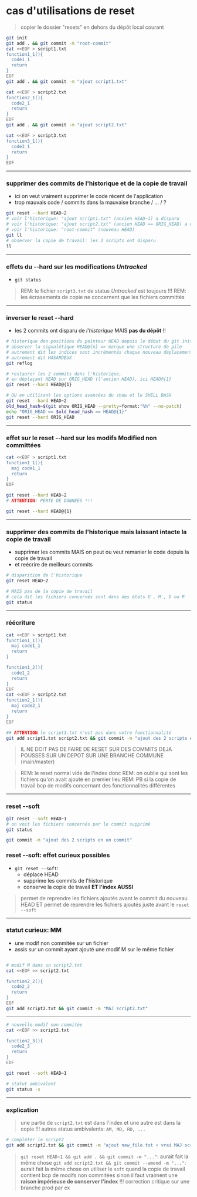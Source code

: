 # cas d'utilisations de reset

> copier le dossier "resets" en dehors du dépôt local courant

```bash
git init
git add . && git commit -m "root-commit"
cat <<EOF > script1.txt
function1_1(){
  code1_1
  return
}
EOF
git add . && git commit -m "ajout script1.txt"

cat <<EOF > script2.txt
function2_1(){
  code2_1
  return
}
EOF
git add . && git commit -m "ajout script2.txt"

cat <<EOF > script3.txt
function3_1(){
  code3_1
  return
}
EOF

```

---

### supprimer des commits de l'historique et de la copie de travail

* ici on veut vraiment supprimer le code récent de l'application
* trop mauvais code / commits dans la mauvaise branche / ... / ?
 
```bash
git reset --hard HEAD~2
# voir l'historique: "ajout script1.txt" (ancien HEAD~1) a disparu
# voir l'historique: "ajout script2.txt" (ancien HEAD == ORIG_HEAD) a disparu
# voir l'historique: "root-commit" (nouveau HEAD)
git ll
# observer la copie de travail: les 2 scripts ont disparu
ll
```

---

### effets du --hard sur les modifications *Untracked*

* `git status`

> REM: le fichier `script3.txt` de status *Untracked* est toujours !!!
> REM: les écrasements de copie ne concernent que les fichiers committés

---

### inverser le reset --hard

* les 2 commits ont disparu de *l'historique* MAIS **pas du dépôt** !!

```bash
# historique des positions du pointeur HEAD depuis le début du git init
# observer la signalétique HEAD@{n} => marque une structure de pile
# autrement dit les indices sont incrémentés chaque nouveau déplacement de HEAD
# autrement dit HASARDEUX
git reflog

# restaurer les 2 commits dans l'historique,
# en déplaçant HEAD sur ORIG_HEAD (l'ancien HEAD), ici HEAD@{1}
git reset --hard HEAD@{1}

# OU en utilisant les options avancées du show et le SHELL BASH
git reset --hard HEAD~2
old_head_hash=$(git show ORIG_HEAD --pretty=format:"%h" --no-patch)
echo "ORIG_HEAD == $old_head_hash == HEAD@{1}"
git reset --hard ORIG_HEAD

```

---

### effet sur le reset --hard sur les modifs Modified non committées

```bash
cat <<EOF > script1.txt
function1_1(){
  maj code1_1
  return
}
EOF

git reset --hard HEAD~2
# ATTENTION: PERTE DE DONNEES !!!

git reset --hard HEAD@{1}
```

---


### supprimer des commits de l'historique mais laissant intacte la copie de travail

* supprimer les commits MAIS on peut ou veut remanier le code depuis la copie de travail
* et reécrire de meilleurs commits

```bash
# disparition de l'historique
git reset HEAD~2

# MAIS pas de la copie de travail
# cela dit les fichiers concernés sont dans des états U , M , D ou R
git status
```

---

### réécriture

```bash
cat <<EOF > script1.txt
function1_1(){
  maj code1_1
  return
}

function1_2(){
  code1_2
  return
}
EOF
cat <<EOF > script2.txt
function2_1(){
  maj code2_1
  return
}
EOF

## ATTENTION le script3.txt n'est pas dans votre fonctionnalité
git add script1.txt script2.txt && git commit -m "ajout des 2 scripts en un commit"

```

> IL NE DOIT PAS DE FAIRE DE RESET 
> SUR DES COMMITS DEJA POUSSES SUR UN DEPOT
> SUR UNE BRANCHE COMMUNE (main/master)


> REM: le reset normal vide de l'index donc 
> REM: on oublie qui sont les fichiers qu'on avait ajouté en premier lieu
> REM: PB si la copie de travail bcp de modifs concernant des fonctionnalités différentes

---

### reset --soft

```bash
git reset --soft HEAD~1
# on voit les fichiers concernés par le commit supprimé
git status

git commit -m "ajout des 2 scripts en un commit"
```

### reset --soft: effet curieux possibles

* `git reset --soft`: 
  + déplace HEAD
  + supprime les commits de l'historique
  + conserve la copie de travail **ET l'index AUSSI**

> permet de reprendre les fichiers ajoutés avant le commit du nouveau HEAD
> ET permet de reprendre les fichiers ajoutés juste avant le `reset --soft`

---

### statut curieux: MM 

* une modif non commitée sur un fichier 
* assis sur un commit ayant ajouté une modif M sur le même fichier

```bash

# modif M dans un script2.txt
cat <<EOF >> script2.txt

function2_2(){
  code2_2
  return
}
EOF
git add script2.txt && git commit -m "MAJ script2.txt"
```

--- 

```bash
# nouvelle modif non commitée
cat <<EOF >> script2.txt

function2_3(){
  code2_3
  return
}
EOF

git reset --soft HEAD~1

# statut ambivalent
git status -s
```

---

### explication

> une partie de `script2.txt` est dans l'index et une autre est dans la copie !!!
> autres status ambivalents: `AM, MD, RD, ...`

```bash
# compléter le script2
git add script2.txt && git commit -m "ajout new_file.txt + vrai MAJ script2.txt"
```

> `git reset HEAD~1 && git add . && git commit -m "..."`: aurait fait la même chose
> `git add script2.txt && git commit --amend -m "..."`: aurait fait la même chose
> on utiliser le `soft` quand la copie de travail contient bcp de modifs non commitées
> sinon il faut vraiment une **raison impérieuse de conserver l'index** !!!
> correction critique sur une branche prod par ex
